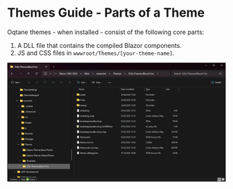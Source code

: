 # Themes Guide - Parts of a Theme

Oqtane themes - when installed - consist of the following core parts:

1. A DLL file that contains the compiled Blazor components.
2. JS and CSS files in `wwwroot/Themes/[your-theme-name]`.

<img src="./assets/oqtane-theme-files-in-wwwroot.jpg" class="full-width">
